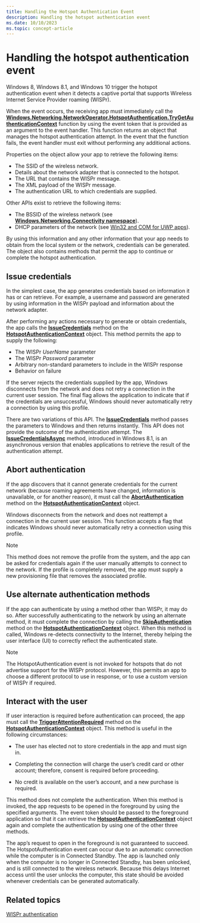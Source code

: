 ```yaml
---
title: Handling the Hotspot Authentication Event
description: Handling the hotspot authentication event
ms.date: 10/10/2023
ms.topic: concept-article
---
```


# Handling the hotspot authentication event

Windows 8, Windows 8.1, and Windows 10 trigger the hotspot authentication event when it detects a captive portal that supports Wireless Internet Service Provider roaming (WISPr).

When the event occurs, the receiving app must immediately call the [**Windows.Networking.NetworkOperator.HotspotAuthentication.TryGetAuthenticationContext**](/uwp/api/Windows.Networking.NetworkOperators.HotspotAuthenticationContext#Windows_Networking_NetworkOperators_HotspotAuthenticationContext_TryGetAuthenticationContext_System_String_Windows_Networking_NetworkOperators_HotspotAuthenticationContext__) function by using the event token that is provided as an argument to the event handler. This function returns an object that manages the hotspot authentication attempt. In the event that the function fails, the event handler must exit without performing any additional actions.

Properties on the object allow your app to retrieve the following items:

- The SSID of the wireless network.
- Details about the network adapter that is connected to the hotspot.
- The URL that contains the WISPr message.
- The XML payload of the WISPr message.
- The authentication URL to which credentials are supplied.

Other APIs exist to retrieve the following items:

- The BSSID of the wireless network (see [**Windows.Networking.Connectivity namespace**](/uwp/api/Windows.Networking.Connectivity)).
- DHCP parameters of the network (see [Win32 and COM for UWP apps](/uwp/win32-and-com/win32-and-com-for-uwp-apps)).

By using this information and any other information that your app needs to obtain from the local system or the network, credentials can be generated. The object also contains methods that permit the app to continue or complete the hotspot authentication.

## Issue credentials

In the simplest case, the app generates credentials based on information it has or can retrieve. For example, a username and password are generated by using information in the WISPr payload and information about the network adapter.

After performing any actions necessary to generate or obtain credentials, the app calls the [**IssueCredentials**](/uwp/api/Windows.Networking.NetworkOperators.HotspotAuthenticationContext#Windows_Networking_NetworkOperators_HotspotAuthenticationContext_IssueCredentials_System_String_System_String_System_String_System_Boolean_) method on the [**HotspotAuthenticationContext**](/uwp/api/Windows.Networking.NetworkOperators.HotspotAuthenticationContext) object. This method permits the app to supply the following:

- The WISPr *UserName* parameter
- The WISPr *Password* parameter
- Arbitrary non-standard parameters to include in the WISPr response
- Behavior on failure

If the server rejects the credentials supplied by the app, Windows disconnects from the network and does not retry a connection in the current user session. The final flag allows the application to indicate that if the credentials are unsuccessful, Windows should never automatically retry a connection by using this profile.

There are two variations of this API. The [**IssueCredentials**](/uwp/api/Windows.Networking.NetworkOperators.HotspotAuthenticationContext#Windows_Networking_NetworkOperators_HotspotAuthenticationContext_IssueCredentials_System_String_System_String_System_String_System_Boolean_) method passes the parameters to Windows and then returns instantly. This API does not provide the outcome of the authentication attempt. The [**IssueCredentialsAsync**](/uwp/api/Windows.Networking.NetworkOperators.HotspotAuthenticationContext#Windows_Networking_NetworkOperators_HotspotAuthenticationContext_IssueCredentialsAsync_System_String_System_String_System_String_System_Boolean_) method, introduced in Windows 8.1, is an asynchronous version that enables applications to retrieve the result of the authentication attempt.

## Abort authentication

If the app discovers that it cannot generate credentials for the current network (because roaming agreements have changed, information is unavailable, or for another reason), it must call the [**AbortAuthentication**](/uwp/api/Windows.Networking.NetworkOperators.HotspotAuthenticationContext#Windows_Networking_NetworkOperators_HotspotAuthenticationContext_AbortAuthentication_System_Boolean_) method on the [**HotspotAuthenticationContext**](/uwp/api/Windows.Networking.NetworkOperators.HotspotAuthenticationContext) object.

Windows disconnects from the network and does not reattempt a connection in the current user session. This function accepts a flag that indicates Windows should never automatically retry a connection using this profile.

> [!NOTE]
> This method does not remove the profile from the system, and the app can be asked for credentials again if the user manually attempts to connect to the network. If the profile is completely removed, the app must supply a new provisioning file that removes the associated profile.

## Use alternate authentication methods

If the app can authenticate by using a method other than WISPr, it may do so. After successfully authenticating to the network by using an alternate method, it must complete the connection by calling the [**SkipAuthentication**](/uwp/api/Windows.Networking.NetworkOperators.HotspotAuthenticationContext#Windows_Networking_NetworkOperators_HotspotAuthenticationContext_SkipAuthentication) method on the [**HotspotAuthenticationContext**](/uwp/api/Windows.Networking.NetworkOperators.HotspotAuthenticationContext) object. When this method is called, Windows re-detects connectivity to the Internet, thereby helping the user interface (UI) to correctly reflect the authenticated state.

> [!NOTE]
> The HotspotAuthentication event is not invoked for hotspots that do not advertise support for the WISPr protocol. However, this permits an app to choose a different protocol to use in response, or to use a custom version of WISPr if required.

## Interact with the user

If user interaction is required before authentication can proceed, the app must call the [**TriggerAttentionRequired**](/uwp/api/Windows.Networking.NetworkOperators.HotspotAuthenticationContext#Windows_Networking_NetworkOperators_HotspotAuthenticationContext_TriggerAttentionRequired_System_String_System_String_) method on the [**HotspotAuthenticationContext**](/uwp/api/Windows.Networking.NetworkOperators.HotspotAuthenticationContext) object. This method is useful in the following circumstances:

- The user has elected not to store credentials in the app and must sign in.

- Completing the connection will charge the user’s credit card or other account; therefore, consent is required before proceeding.

- No credit is available on the user’s account, and a new purchase is required.

This method does not complete the authentication. When this method is invoked, the app requests to be opened in the foreground by using the specified arguments. The event token should be passed to the foreground application so that it can retrieve the [**HotspotAuthenticationContext**](/uwp/api/Windows.Networking.NetworkOperators.HotspotAuthenticationContext) object again and complete the authentication by using one of the other three methods.

The app’s request to open in the foreground is not guaranteed to succeed. The HotspotAuthentication event can occur due to an automatic connection while the computer is in Connected Standby. The app is launched only when the computer is no longer in Connected Standby, has been unlocked, and is still connected to the wireless network. Because this delays Internet access until the user unlocks the computer, this state should be avoided whenever credentials can be generated automatically.

## Related topics

[WISPr authentication](wispr-authentication.md)
